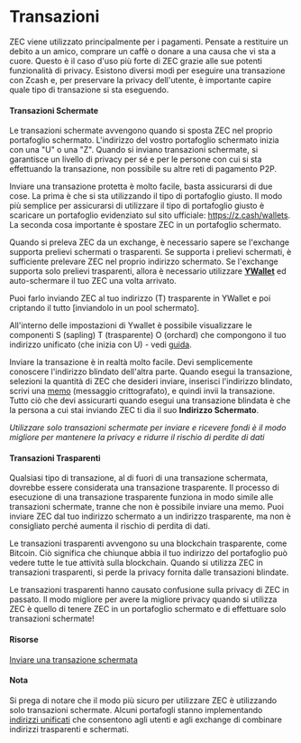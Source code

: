 # Transazioni

ZEC viene utilizzato principalmente per i pagamenti. Pensate a restituire un debito a un amico, comprare un caffè o donare a una causa che vi sta a cuore. Questo è il caso d'uso più forte di ZEC grazie alle sue potenti funzionalità di privacy. Esistono diversi modi per eseguire una transazione con Zcash e, per preservare la privacy dell'utente, è importante capire quale tipo di transazione si sta eseguendo.

#### Transazioni Schermate

Le transazioni schermate avvengono quando si sposta ZEC nel proprio portafoglio schermato. L'indirizzo del vostro portafoglio schermato inizia con una "U" o una "Z". Quando si inviano transazioni schermate, si garantisce un livello di privacy per sé e per le persone con cui si sta effettuando la transazione, non possibile su altre reti di pagamento P2P.

Inviare una transazione protetta è molto facile, basta assicurarsi di due cose. La prima è che si sta utilizzando il tipo di portafoglio giusto. Il modo più semplice per assicurarsi di utilizzare il tipo di portafoglio giusto è scaricare un portafoglio evidenziato sul sito ufficiale: https://z.cash/wallets. La seconda cosa importante è spostare ZEC in un portafoglio schermato.

Quando si preleva ZEC da un exchange, è necessario sapere se l'exchange supporta prelievi schermati o trasparenti. Se supporta i prelievi schermati, è sufficiente prelevare ZEC nel proprio indirizzo schermato. Se l'exchange supporta solo prelievi trasparenti, allora è necessario utilizzare **[YWallet](https://ywallet.app)** ed auto-schermare il tuo ZEC una volta arrivato. 

Puoi farlo inviando ZEC al tuo indirizzo (T) trasparente in YWallet e poi criptando il tutto [inviandolo in un pool schermato]. 

All'interno delle impostazioni di Ywallet è possibile visualizzare le componenti S (sapling) T (trasparente) O (orchard) che compongono il tuo indirizzo unificato (che inizia con U) - vedi [guida](https://zechub.notion.site/Visualizing-Zcash-Addresses-27c0bcc423fa48f68374a0d6c317213b).

Inviare la transazione è in realtà molto facile. Devi semplicemente conoscere l'indirizzo blindato dell'altra parte. Quando esegui la transazione, selezioni la quantità di ZEC che desideri inviare, inserisci l'indirizzo blindato, scrivi una [memo](https://zechub.notion.site/Memos-6e7a6d0e02ed48acbbc715a7f35a4719) (messaggio crittografato), e quindi invii la transazione. Tutto ciò che devi assicurarti quando esegui una transazione blindata è che la persona a cui stai inviando ZEC ti dia il suo **Indirizzo Schermato**.

*Utilizzare solo transazioni schermate per inviare e ricevere fondi è il modo migliore per mantenere la privacy e ridurre il rischio di perdite di dati*

#### Transazioni Trasparenti

Qualsiasi tipo di transazione, al di fuori di una transazione schermata, dovrebbe essere considerata una transazione trasparente. Il processo di esecuzione di una transazione trasparente funziona in modo simile alle transazioni schermate, tranne che non è possibile inviare una memo. Puoi inviare ZEC dal tuo indirizzo schermato a un indirizzo trasparente, ma non è consigliato perché aumenta il rischio di perdita di dati.

Le transazioni trasparenti avvengono su una blockchain trasparente, come Bitcoin. Ciò significa che chiunque abbia il tuo indirizzo del portafoglio può vedere tutte le tue attività sulla blockchain. Quando si utilizza ZEC in transazioni trasparenti, si perde la privacy fornita dalle transazioni blindate.

Le transazioni trasparenti hanno causato confusione sulla privacy di ZEC in passato. Il modo migliore per avere la migliore privacy quando si utilizza ZEC è quello di tenere ZEC in un portafoglio schermato e di effettuare solo transazioni schermate!

#### Risorse

[Inviare una transazione schermata](https://www.youtube.com/watch?v=9WJSMxag2IQ)



#### Nota

Si prega di notare che il modo più sicuro per utilizzare ZEC è utilizzando solo transazioni schermate. Alcuni portafogli stanno implementando [indirizzi unificati](https://electriccoin.co/blog/unified-addresses-in-zcash-explained/#:~:text=The%20unified%20address%20(UA)%20is,within%20the%20broader%20Zcash%20ecosystem.) che consentono agli utenti e agli exchange di combinare indirizzi trasparenti e schermati. 
